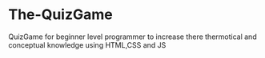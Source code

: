 # The-QuizGame
QuizGame for beginner level programmer to increase there thermotical and conceptual  knowledge using HTML,CSS and JS
